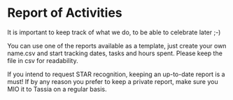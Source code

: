 # Report of Activities

It is important to keep track of what we do, to be able to celebrate later ;-)

You can use one of the reports available as a template, just create your own
name.csv and start tracking dates, tasks and hours spent. Please keep the file
in csv for readability.

If you intend to request STAR recognition, keeping an up-to-date report is a
must! If by any reason you prefer to keep a private report, make sure you MIO
it to Tassia on a regular basis.
